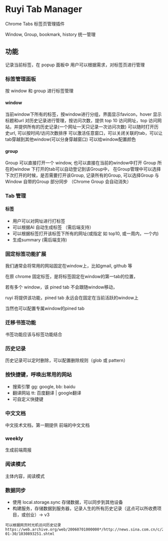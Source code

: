 # Ruyi Tab Manager

Chrome Tabs 标签页管理插件

Window, Group, bookmark, history 统一管理

## 功能

记录当前标签，在 popup 面板中
用户可以根据需求，对标签页进行管理

### 标签管理面板

按 window 和 group 进行标签管理

#### window

当前window下所有的标签，按window进行分组，界面显示favicon，hover 显示标题和url
对历史记录进行管理，按访问次数，提供 top 10 访问网址，top 访问网站，并提供所有的历史记录(一个网址一天只记录一次访问次数)
可以随时打开历史url, 可以按时间/访问次数排序
可以激活任意窗口，可以关闭关联的tab，可以让tab穿越到其他window(可以分身穿越窗口)
可以给window配置颜色

#### group

Group 可以直接打开一个 window, 也可以直接在当前的window中打开
Group 所在的window 下打开的tab可以自动登记到该Group中，
在Group管理中可以选择下次打开的时候，是否需要打开该Group, 记录所有的Group, 
可以选择Group 与 Window 自带的Group 部分同步
（Chrome Group 会自动消失）

### Tab 管理

#### 标签

-   用户可以对网址进行打标签
-   可以根据AI 自动生成标签 （需后端支持）
-   可以根据标签打开该标签下所有的网址(或指定 如 top10, 或一周内，一个内)
-   生成summary (需后端支持)

### 固定标签功能扩展

我们通常会将常用的网站固定在window上，比如gmail, github 等

在原 chrome 固定标签，是将标签固定在window的第一tab的位置，

若有多个 window，该 pined tab 不会跟随window移动，

ruyi 将提供该功能，pined tab 永远会在固定在当前活跃的window上

当然也可以配置专属window的pined tab

### 迁移书签功能

书签功能应该与标签功能结合

### 历史记录

历史记录可以定时删除，可以配置删除规则（glob 或 pattern）

### 按快捷键，呼唤出常用的网站

-   搜索引擎 gg: google, bb: baidu
-   翻译网站 tt: 百度翻译 | google翻译
-   可自定义快捷键

### 中文文档

中文技术文档，第一期提供 前端的中文文档

### weekly

生成前端周报 

### 阅读模式

主体内容，阅读模式 

### 数据同步 

-   使用 local.storage.sync 存储数据，可以同步到其他设备
-   构建服务，存储数据到服务器，记录人生的所有历史记录（这点可以所收费项目，或创业）-> v3

```
可以根据网页时光机访问历史记录
https://web.archive.org/web/20060701000000*/http://news.sina.com.cn/c/2003-01-30/1030893251.shtml
```
